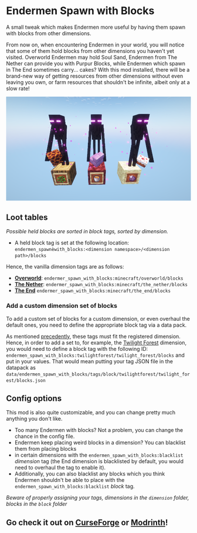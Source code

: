 # Endermen Spawn with Blocks
A small tweak which makes Endermen more useful by having them spawn with blocks from other dimensions.

From now on, when encountering Endermen in your world, you will notice that some of them hold blocks
from other dimensions you haven't yet visited. Overworld Endermen may hold Soul Sand, Endermen from The Nether
can provide you with Purpur Blocks, while Endermen which spawn in The End sometimes carry... cakes?
With this mod installed, there will be a brand-new way of getting resources from other
dimensions without even leaving you own, or farm resources that shouldn't be infinite, albeit only at a slow rate!

![three Endermen holding blocks](images/p1.png)

## Loot tables
*Possible held blocks are sorted in block tags, sorted by dimension.*
* A held block tag is set at the following location: 
  `endermen_spawnèwith_blocks:<dimension namespace>/<dimension path>/blocks`

Hence, the vanilla dimension tags are as follows: 
* [**Overworld**](src/main/resources/data/endermen_spawn_with_blocks/tags/block/minecraft/overworld/blocks.json):
  `endermer_spawn_with_blocks:minecraft/overworld/blocks`
* [**The Nether**](src/main/resources/data/endermen_spawn_with_blocks/tags/block/minecraft/the_nether/blocks.json):
  `endermer_spawn_with_blocks:minecraft/the_nether/blocks`
* [**The End**](src/main/resources/data/endermen_spawn_with_blocks/tags/block/minecraft/the_end/blocks.json)
  `endermer_spawn_with_blocks:minecraft/the_end/blocks`

### Add a custom dimension set of blocks
To add a custom set of blocks for a custom dimension, or even overhaul the default ones,
you need to define the appropriate block tag via a data pack.

As mentioned [precedently](#loot-tables), these tags must fit the registered dimension.
Hence, in order to add a set to, for example, the
[Twilight Forest](https://github.com/TeamTwilight/twilightforest-fabric) dimension, you
would need to define a block tag with the following ID:
`endermen_spawn_with_blocks:twilightforest/twilight_forest/blocks` and put in your values.
That would mean putting your tag JSON file in the datapack as
`data/endermen_spawn_with_blocks/tags/block/twilightforest/twilight_forest/blocks.json`

## Config options

This mod is also quite customizable, and you can change pretty much anything you don't like.
* Too many Endermen with blocks? Not a problem, you can change the chance in the config file.
* Endermen keep placing weird blocks in a dimension? You can blacklist them from placing blocks
* in certain dimensions with the `endermen_spawn_with_blocks:blacklist` _dimension_ tag
(the End dimension is blacklisted by default, you would need to overhaul the tag to enable it).
* Additionally, you can also blacklist any blocks which you think Endermen shouldn't be able to place
with the `endermen_spawn_with_blocks:blacklist` _block_ tag.

_Beware of properly assigning your tags, dimensions in the `dimension` folder, blocks in the `block` folder_

## Go check it out on [CurseForge](https://www.curseforge.com/minecraft/mc-mods/endermen-spawn-with-blocks) or [Modrinth](https://modrinth.com/mod/endermen-spawn-with-blocks)!
